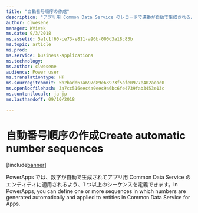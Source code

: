 ```yaml
---
title: "自動番号順序の作成"
description: "アプリ用 Common Data Service のレコードで連番が自動で生成されるよう番号順序を定義します。"
author: clwesene
manager: KVivek
ms.date: 9/3/2018
ms.assetid: 5a1c1f60-ce73-e811-a96b-000d3a18c83b
ms.topic: article
ms.prod: 
ms.service: business-applications
ms.technology: 
ms.author: clwesene
audience: Power user
ms.translationtype: HT
ms.sourcegitcommit: 5b2badd67a697d89e63973f5afe0977e402aead0
ms.openlocfilehash: 3a7cc516eec4a0eec9a6bc6fe4739fab3453e13c
ms.contentlocale: ja-jp
ms.lasthandoff: 09/10/2018

---
```

# <a name="create-automatic-number-sequences"></a><span data-ttu-id="9566e-103">自動番号順序の作成</span><span class="sxs-lookup"><span data-stu-id="9566e-103">Create automatic number sequences</span></span>


[!include[banner](../../includes/banner.md)]

<span data-ttu-id="9566e-104">PowerApps では、数字が自動で生成されてアプリ用  Common Data Service のエンティティに適用されるよう、1 つ以上のシーケンスを定義できます。</span><span class="sxs-lookup"><span data-stu-id="9566e-104">In PowerApps, you can define one or more sequences in which numbers are generated automatically and applied to entities in Common Data Service for Apps.</span></span>

